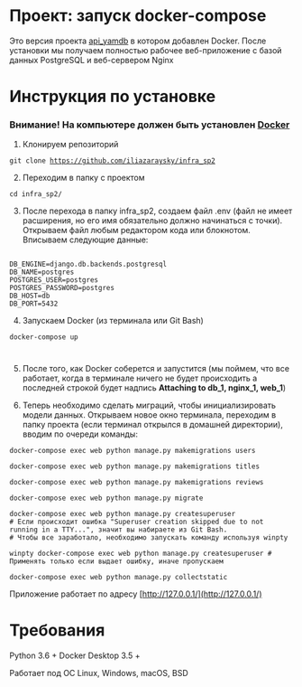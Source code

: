 # Проект: запуск docker-compose
Это версия проекта [api_yamdb](https://github.com/iliazaraysky/api_yamdb) в котором добавлен Docker. После установки мы получаем полностью рабочее веб-приложение с базой данных PostgreSQL и веб-сервером Nginx


# Инструкция по установке
### Внимание! На компьютере должен быть установлен [Docker](https://www.docker.com/products/docker-desktop)

1. Клонируем репозиторий

<code>git clone https://github.com/iliazaraysky/infra_sp2</code>

2. Переходим в папку с проектом

<code>cd infra_sp2/</code>

3. После перехода в папку infra_sp2, создаем файл .env (файл не имеет расширения, но его имя обязательно должно начинаться с точки). Открываем файл любым редактором кода или блокнотом. Вписываем следующие данные:

```

DB_ENGINE=django.db.backends.postgresql
DB_NAME=postgres
POSTGRES_USER=postgres
POSTGRES_PASSWORD=postgres
DB_HOST=db
DB_PORT=5432

```

4. Запускаем Docker (из терминала или Git Bash)

<code>docker-compose up</code>

# 
5. После того, как Docker соберется и запустится (мы поймем, что все работает, когда в терминале ничего не будет происходить а последней строкой будет надпись **Attaching to db_1, nginx_1, web_1**)

6. Теперь необходимо сделать миграций, чтобы инициализировать модели данных. Открываем новое окно терминала, переходим в папку проекта (если терминал открылся в домашней директории), вводим по очереди команды:

```
docker-compose exec web python manage.py makemigrations users

docker-compose exec web python manage.py makemigrations titles

docker-compose exec web python manage.py makemigrations reviews

docker-compose exec web python manage.py migrate

docker-compose exec web python manage.py createsuperuser
# Если происходит ошибка "Superuser creation skipped due to not running in a TTY...", значит вы набираете из Git Bash.
# Чтобы все заработало, необходимо запускать команду используя winpty

winpty docker-compose exec web python manage.py createsuperuser # Применять только если выдает ошибку, иначе пропускаем

docker-compose exec web python manage.py collectstatic
```


Приложение работает по адресу [http://127.0.0.1/](http://127.0.0.1/)
# Требования
Python 3.6 +
Docker Desktop 3.5 +

Работает под ОС Linux, Windows, macOS, BSD
